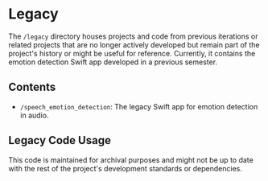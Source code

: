 # Legacy

The `/legacy` directory houses projects and code from previous iterations or related projects that are no longer actively developed but remain part of the project's history or might be useful for reference. Currently, it contains the emotion detection Swift app developed in a previous semester.

## Contents

- `/speech_emotion_detection`: The legacy Swift app for emotion detection in audio.

## Legacy Code Usage

This code is maintained for archival purposes and might not be up to date with the rest of the project's development standards or dependencies.
